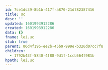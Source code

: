 ```yaml
---
id: 7ce1dc39-8b1b-417f-a870-21d782387416
title: Uc
desc: ''
updated: 1601993912286
created: 1601993912286
data: {}
fname: lei.uc
stub: true
parent: 06d4f195-ee2b-45b9-999e-b320d07cc7f8
children:
  - 1792b43f-5840-4f88-9d1f-1ccb564f981b
hpath: lei.uc
---
```


